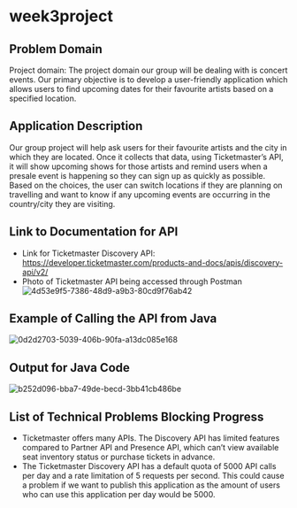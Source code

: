 # week3project

## Problem Domain
Project domain: The project domain our group will be dealing with is concert events. Our primary objective is to develop a user-friendly application which allows users to find upcoming dates for their favourite artists based on a specified location.

## Application Description
Our group project will help ask users for their favourite artists and the city in which they are located. Once it collects that data, using Ticketmaster’s API, it will show upcoming shows for those artists and remind users when a presale event is happening so they can sign up as quickly as possible. Based on the choices, the user can switch locations if they are planning on travelling and want to know if any upcoming events are occurring in the country/city they are visiting.

## Link to Documentation for API
* Link for Ticketmaster Discovery API: https://developer.ticketmaster.com/products-and-docs/apis/discovery-api/v2/
* Photo of Ticketmaster API being accessed through Postman
![4d53e9f5-7386-48d9-a9b3-80cd9f76ab42](https://github.com/beaacastro/week3project/assets/127895849/75823229-861d-4c21-8ddb-f4213fd06b70)


## Example of Calling the API from Java
![0d2d2703-5039-406b-90fa-a13dc085e168](https://github.com/beaacastro/week3project/assets/127895849/c383e7d4-1ed8-443e-bbf1-c622989735a5)


## Output for Java Code
![b252d096-bba7-49de-becd-3bb41cb486be](https://github.com/beaacastro/week3project/assets/127895849/123429f4-b4ed-4842-a320-ff970bba9a35)


## List of Technical Problems Blocking Progress
* Ticketmaster offers many APIs. The Discovery API has limited features compared to Partner API and Presence API, which can’t view available seat inventory status or purchase tickets in advance.
* The Ticketmaster Discovery API has a default quota of 5000 API calls per day and a rate limitation of 5 requests per second. This could cause a problem if we want to publish this application as the amount of users who can use this application per day would be 5000.




